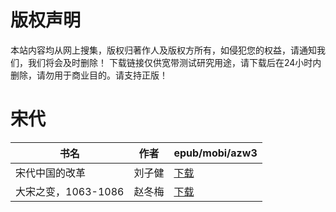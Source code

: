 # 版权声明

本站内容均从网上搜集，版权归著作人及版权方所有，如侵犯您的权益，请通知我们，我们将会及时删除！ 下载链接仅供宽带测试研究用途，请下载后在24小时内删除，请勿用于商业目的。请支持正版！

# 宋代

| 书名 | 作者 | epub/mobi/azw3 |
| --- | --- | --- |
| 宋代中国的改革 | 刘子健 | [下载](https://url89.ctfile.com/f/31084289-1375495447-1ca964?p=8866) |
| 大宋之变，1063-1086 | 赵冬梅 | [下载](https://url89.ctfile.com/f/31084289-1356999199-15db8f?p=8866) |
